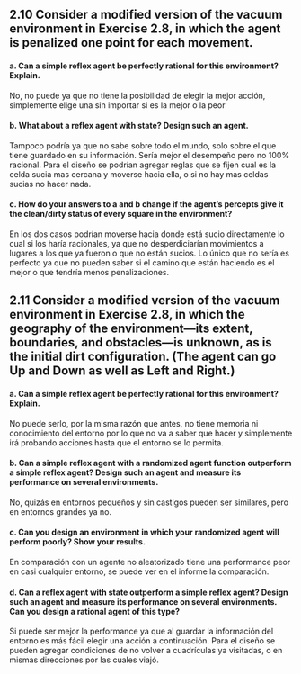 ## 2.10 Consider a modified version of the vacuum environment in Exercise 2.8, in which the agent is penalized one point for each movement. 
#### a. Can a simple reflex agent be perfectly rational for this environment? Explain. 

No, no puede ya que no tiene la posibilidad de elegir la mejor acción, simplemente elige una sin importar si es la mejor o la peor

#### b. What about a reflex agent with state? Design such an agent. 

Tampoco podría ya que no sabe sobre todo el mundo, solo sobre el que tiene guardado en su información. Sería mejor el desempeño pero no 100% racional. 
Para el diseño se podrían agregar reglas que se fijen cual es la celda sucia mas cercana y moverse hacia ella, o si no hay mas celdas sucias no hacer nada. 

#### c. How do your answers to a and b change if the agent’s percepts give it the clean/dirty status of every square in the environment?

En los dos casos podrían moverse hacia donde está sucio directamente lo cual si los haría racionales, ya que no desperdiciarían movimientos a lugares a los que ya fueron o que no están sucios. Lo único que no sería es perfecto ya que no pueden saber si el camino que están haciendo es el mejor o que tendría menos penalizaciones. 

## 2.11 Consider a modified version of the vacuum environment in Exercise 2.8, in which the geography of the environment—its extent, boundaries, and obstacles—is unknown, as is the initial dirt configuration. (The agent can go Up and Down as well as Left and Right.) 

#### a. Can a simple reflex agent be perfectly rational for this environment? Explain. 

No puede serlo, por la misma razón que antes, no tiene memoria ni conocimiento del entorno por lo que no va a saber que hacer y simplemente irá probando acciones hasta que el entorno se lo permita.

#### b. Can a simple reflex agent with a randomized agent function outperform a simple reflex agent? Design such an agent and measure its performance on several environments.

No, quizás en entornos pequeños y sin castigos pueden ser similares, pero en entornos grandes ya no. 

#### c. Can you design an environment in which your randomized agent will perform poorly? Show your results. 

En comparación con un agente no aleatorizado tiene una performance peor en casi cualquier entorno, se puede ver en el informe la comparación.

#### d. Can a reflex agent with state outperform a simple reflex agent? Design such an agent and measure its performance on several environments. Can you design a rational agent of this type?

Si puede ser mejor la performance ya que al guardar la información del entorno es más fácil elegir una acción a continuación. 
Para el diseño se pueden agregar condiciones de no volver a cuadrículas ya visitadas, o en mismas direcciones por las cuales viajó. 

